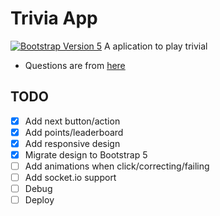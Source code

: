 # Trivia App

[![Bootstrap Version 5](https://img.shields.io/badge/Bootstrap-5.0-blueviolet?style=flat-square&logo=bootstrap)](https://getbootstrap.com/docs/versions/)
A aplication to play trivial

- Questions are from <a href="https://opentdb.com/api_config.php" target="blank">here</a>

## TODO

- [x] Add next button/action
- [x] Add points/leaderboard
- [x] Add responsive design
- [x] Migrate design to Bootstrap 5
- [ ] Add animations when click/correcting/failing
- [ ] Add socket.io support
- [ ] Debug
- [ ] Deploy
